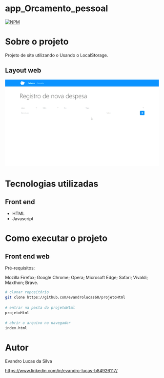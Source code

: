 # app_Orcamento_pessoal
[![NPM](https://img.shields.io/npm/l/react)](https://github.com/evandrolucas60) 

# Sobre o projeto

Projeto de site utilizando o Usando o LocalStorage.

## Layout web
![Mobile 1](https://github.com/evandrolucas60/readme-assets-repository/blob/main/Or%C3%A7amentoPessoal.gif)

# Tecnologias utilizadas

## Front end
- HTML
- Javascript


# Como executar o projeto

## Front end web
Pré-requisitos:

Mozilla Firefox;
Google Chrome;
Opera;
Microsoft Edge;
Safari;
Vivaldi;
Maxthon;
Brave.

```bash
# clonar repositório
git clone https://github.com/evandrolucas60/projetoHtml

# entrar na pasta do projetoHtml
projetoHtml

# abrir o arquivo no navegador
index.html 
```

# Autor

Evandro Lucas da Silva

https://www.linkedin.com/in/evandro-lucas-b84926117/

